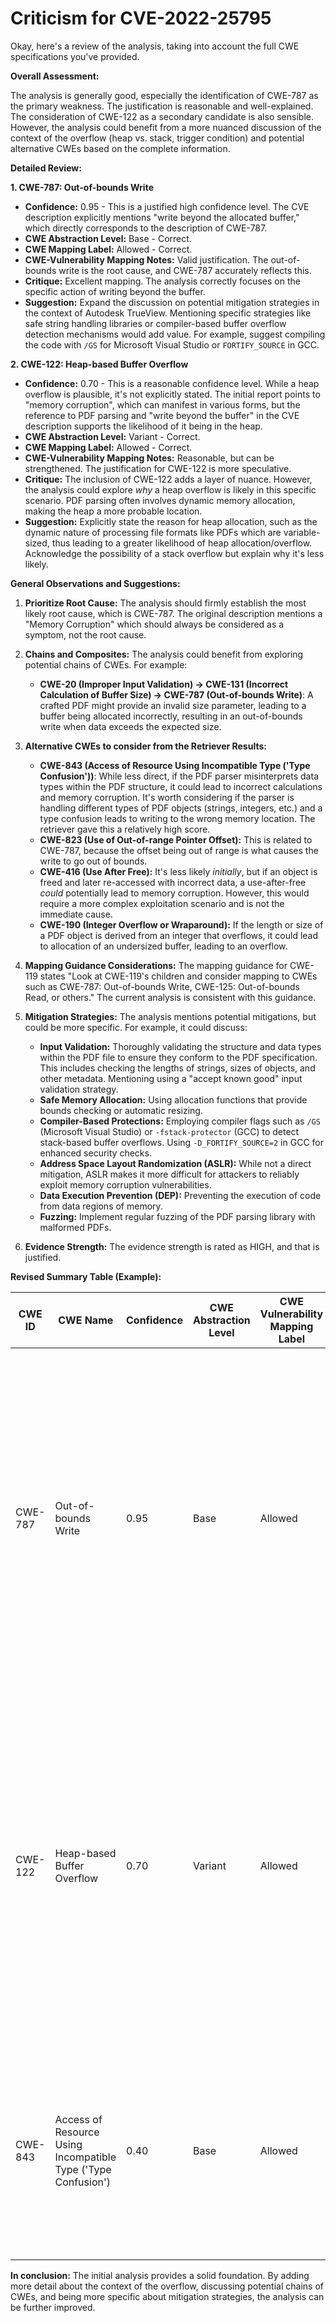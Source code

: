 # Criticism for CVE-2022-25795

Okay, here's a review of the analysis, taking into account the full CWE specifications you've provided.

**Overall Assessment:**

The analysis is generally good, especially the identification of CWE-787 as the primary weakness. The justification is reasonable and well-explained. The consideration of CWE-122 as a secondary candidate is also sensible. However, the analysis could benefit from a more nuanced discussion of the context of the overflow (heap vs. stack, trigger condition) and potential alternative CWEs based on the complete information.

**Detailed Review:**

**1. CWE-787: Out-of-bounds Write**

*   **Confidence:** 0.95 - This is a justified high confidence level. The CVE description explicitly mentions "write beyond the allocated buffer," which directly corresponds to the description of CWE-787.
*   **CWE Abstraction Level:** Base - Correct.
*   **CWE Mapping Label:** Allowed - Correct.
*   **CWE-Vulnerability Mapping Notes:** Valid justification. The out-of-bounds write is the root cause, and CWE-787 accurately reflects this.
*   **Critique:** Excellent mapping. The analysis correctly focuses on the specific action of writing beyond the buffer.
*   **Suggestion:** Expand the discussion on potential mitigation strategies in the context of Autodesk TrueView.  Mentioning specific strategies like safe string handling libraries or compiler-based buffer overflow detection mechanisms would add value.  For example, suggest compiling the code with `/GS` for Microsoft Visual Studio or `FORTIFY_SOURCE` in GCC.

**2. CWE-122: Heap-based Buffer Overflow**

*   **Confidence:** 0.70 - This is a reasonable confidence level. While a heap overflow is plausible, it's not explicitly stated. The initial report points to "memory corruption", which can manifest in various forms, but the reference to PDF parsing and "write beyond the buffer" in the CVE description supports the likelihood of it being in the heap.
*   **CWE Abstraction Level:** Variant - Correct.
*   **CWE Mapping Label:** Allowed - Correct.
*   **CWE-Vulnerability Mapping Notes:** Reasonable, but can be strengthened.  The justification for CWE-122 is more speculative.
*   **Critique:** The inclusion of CWE-122 adds a layer of nuance. However, the analysis could explore *why* a heap overflow is likely in this specific scenario.  PDF parsing often involves dynamic memory allocation, making the heap a more probable location.
*   **Suggestion:** Explicitly state the reason for heap allocation, such as the dynamic nature of processing file formats like PDFs which are variable-sized, thus leading to a greater likelihood of heap allocation/overflow. Acknowledge the possibility of a stack overflow but explain why it's less likely.

**General Observations and Suggestions:**

1.  **Prioritize Root Cause:** The analysis should firmly establish the most likely root cause, which is CWE-787. The original description mentions a "Memory Corruption" which should always be considered as a symptom, not the root cause.

2.  **Chains and Composites:** The analysis could benefit from exploring potential chains of CWEs.  For example:
    *   **CWE-20 (Improper Input Validation) -> CWE-131 (Incorrect Calculation of Buffer Size) -> CWE-787 (Out-of-bounds Write)**: A crafted PDF might provide an invalid size parameter, leading to a buffer being allocated incorrectly, resulting in an out-of-bounds write when data exceeds the expected size.

3.  **Alternative CWEs to consider from the Retriever Results:**
    *   **CWE-843 (Access of Resource Using Incompatible Type ('Type Confusion'))**: While less direct, if the PDF parser misinterprets data types within the PDF structure, it could lead to incorrect calculations and memory corruption. It's worth considering if the parser is handling different types of PDF objects (strings, integers, etc.) and a type confusion leads to writing to the wrong memory location. The retriever gave this a relatively high score.
    *   **CWE-823 (Use of Out-of-range Pointer Offset):** This is related to CWE-787, because the offset being out of range is what causes the write to go out of bounds.
    *   **CWE-416 (Use After Free):** It's less likely *initially*, but if an object is freed and later re-accessed with incorrect data, a use-after-free *could* potentially lead to memory corruption. However, this would require a more complex exploitation scenario and is not the immediate cause.
    *   **CWE-190 (Integer Overflow or Wraparound):** If the length or size of a PDF object is derived from an integer that overflows, it could lead to allocation of an undersized buffer, leading to an overflow.

4.  **Mapping Guidance Considerations:** The mapping guidance for CWE-119 states "Look at CWE-119's children and consider mapping to CWEs such as CWE-787: Out-of-bounds Write, CWE-125: Out-of-bounds Read, or others." The current analysis is consistent with this guidance.

5.  **Mitigation Strategies:** The analysis mentions potential mitigations, but could be more specific. For example, it could discuss:
    *   **Input Validation:**  Thoroughly validating the structure and data types within the PDF file to ensure they conform to the PDF specification.  This includes checking the lengths of strings, sizes of objects, and other metadata. Mentioning using a "accept known good" input validation strategy.
    *   **Safe Memory Allocation:** Using allocation functions that provide bounds checking or automatic resizing.
    *   **Compiler-Based Protections:** Employing compiler flags such as `/GS` (Microsoft Visual Studio) or `-fstack-protector` (GCC) to detect stack-based buffer overflows. Using `-D_FORTIFY_SOURCE=2` in GCC for enhanced security checks.
    *   **Address Space Layout Randomization (ASLR):**  While not a direct mitigation, ASLR makes it more difficult for attackers to reliably exploit memory corruption vulnerabilities.
    *   **Data Execution Prevention (DEP):** Preventing the execution of code from data regions of memory.
    *   **Fuzzing:** Implement regular fuzzing of the PDF parsing library with malformed PDFs.

6.  **Evidence Strength:** The evidence strength is rated as HIGH, and that is justified.

**Revised Summary Table (Example):**

| CWE ID  | CWE Name                           | Confidence | CWE Abstraction Level | CWE Vulnerability Mapping Label | CWE-Vulnerability Mapping Notes                                                                                                                                                                                                                                                                                                                                                                                              |
|---------|------------------------------------|------------|--------------------------|------------------------------------|------------------------------------------------------------------------------------------------------------------------------------------------------------------------------------------------------------------------------------------------------------------------------------------------------------------------------------------------------------------------------------------------------------------------|
| CWE-787 | Out-of-bounds Write                | 0.95       | Base                     | Allowed                            | The **root cause** is an out-of-bounds write triggered by a maliciously crafted PDF leading to a write past the allocated buffer. This is the most direct and likely cause based on the CVE description. Mitigation: Use safe string handling libraries, memory bounds checking, and compiler-based protections like /GS.                                                                                |
| CWE-122 | Heap-based Buffer Overflow         | 0.70       | Variant                  | Allowed                            | While not explicitly stated, PDF parsing often involves dynamic memory allocation on the heap, making a heap overflow a plausible scenario when writing beyond the buffer. A stack overflow is possible but less likely. Mitigation: Implement safe memory allocation practices and consider using a memory analyzer to detect heap corruption.                                                               |
| CWE-843 | Access of Resource Using Incompatible Type ('Type Confusion') | 0.40 | Base | Allowed | There's a possibility of the PDF parser misinterpreting data types within the PDF structure, leading to incorrect calculations and memory corruption. Although less direct, the retriever gave this a relatively high score.  |

**In conclusion:** The initial analysis provides a solid foundation. By adding more detail about the context of the overflow, discussing potential chains of CWEs, and being more specific about mitigation strategies, the analysis can be further improved.